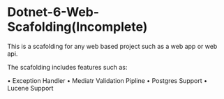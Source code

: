 # Dotnet-6-Web-Scafolding(Incomplete)
This is a scafolding for any web based project such as a web app or web api.

The scafolding includes features such as:

• Exception Handler
• Mediatr Validation Pipline
• Postgres Support
• Lucene Support
